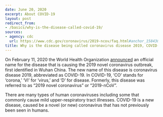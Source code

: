 ```yaml
---
date: June 20, 2020
excerpt: About COVID-19
layout: post
redirect_from:
- /basics/why-is-the-disease-called-covid-19/
sources:
- agency: cdc
  url: https://www.cdc.gov/coronavirus/2019-ncov/faq.html#anchor_1584386215012
title: Why is the disease being called coronavirus disease 2019, COVID-19?
---
```


On February 11, 2020 the World Health Organization [announced](https://twitter.com/DrTedros/status/1227297754499764230) an official name for the disease that is causing the 2019 novel coronavirus outbreak, first identified in Wuhan China. The new name of this disease is coronavirus disease 2019, abbreviated as COVID-19. In COVID-19, ‘CO’ stands for ‘corona,’ ‘VI’ for ‘virus,’ and ‘D’ for disease. Formerly, this disease was referred to as “2019 novel coronavirus” or “2019-nCoV”.

There are many types of human coronaviruses including some that commonly cause mild upper-respiratory tract illnesses. COVID-19 is a new disease, caused be a novel (or new) coronavirus that has not previously been seen in humans.